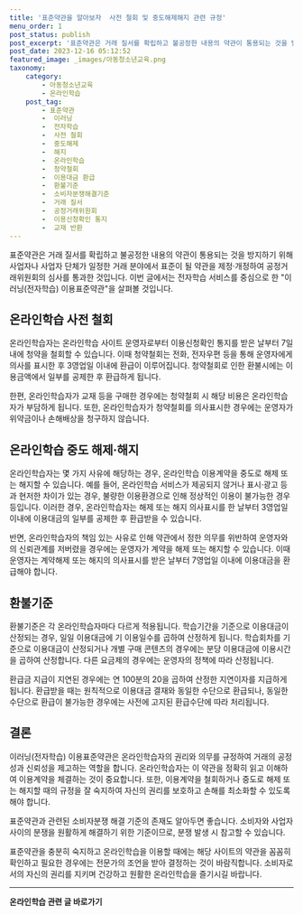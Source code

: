 ```yaml
---
title: '표준약관을 알아보자  사전 철회 및 중도해제해지 관련 규정'
menu_order: 1
post_status: publish
post_excerpt: '표준약관은 거래 질서를 확립하고 불공정한 내용의 약관이 통용되는 것을 방지하기 위해 사업자나 사업자 단체가 일정한 거래 분야에서 표준이 될 약관을 제정 개정하여 공정거래위원회의 심사를 통과한 것입니다. 이번 글에서는 전자학습 서비스를 중심으로 한  이러닝 전자학습  이용표준약관 을 살펴볼 것입니다.'
post_date: 2023-12-16 05:12:52
featured_image: _images/아동청소년교육.png
taxonomy:
    category:
        - 아동청소년교육
        - 온라인학습
    post_tag:
        - 표준약관
        -  이러닝
        -  전자학습
        -  사전 철회
        -  중도해제
        -  해지
        -  온라인학습
        -  청약철회
        -  이용대금 환급
        -  환불기준
        -  소비자분쟁해결기준
        -  거래 질서
        -  공정거래위원회
        -  이용신청확인 통지
        -  교재 반환
---
```



표준약관은 거래 질서를 확립하고 불공정한 내용의 약관이 통용되는 것을 방지하기 위해 사업자나 사업자 단체가 일정한 거래 분야에서 표준이 될 약관을 제정·개정하여 공정거래위원회의 심사를 통과한 것입니다. 이번 글에서는 전자학습 서비스를 중심으로 한 "이러닝(전자학습) 이용표준약관"을 살펴볼 것입니다.

## 온라인학습 사전 철회
온라인학습자는 온라인학습 사이트 운영자로부터 이용신청확인 통지를 받은 날부터 7일 내에 청약을 철회할 수 있습니다. 이때 청약철회는 전화, 전자우편 등을 통해 운영자에게 의사를 표시한 후 3영업일 이내에 환급이 이루어집니다. 청약철회로 인한 환불시에는 이용금액에서 일부를 공제한 후 환급하게 됩니다.

한편, 온라인학습자가 교재 등을 구매한 경우에는 청약철회 시 해당 비용은 온라인학습자가 부담하게 됩니다. 또한, 온라인학습자가 청약철회를 의사표시한 경우에는 운영자가 위약금이나 손해배상을 청구하지 않습니다.

## 온라인학습 중도 해제·해지
온라인학습자는 몇 가지 사유에 해당하는 경우, 온라인학습 이용계약을 중도로 해제 또는 해지할 수 있습니다. 예를 들어, 온라인학습 서비스가 제공되지 않거나 표시·광고 등과 현저한 차이가 있는 경우, 불량한 이용환경으로 인해 정상적인 이용이 불가능한 경우 등입니다. 이러한 경우, 온라인학습자는 해제 또는 해지 의사표시를 한 날부터 3영업일 이내에 이용대금의 일부를 공제한 후 환급받을 수 있습니다.

반면, 온라인학습자의 책임 있는 사유로 인해 약관에서 정한 의무를 위반하여 운영자와의 신뢰관계를 저버렸을 경우에는 운영자가 계약을 해제 또는 해지할 수 있습니다. 이때 운영자는 계약해제 또는 해지의 의사표시를 받은 날부터 7영업일 이내에 이용대금을 환급해야 합니다.

## 환불기준
환불기준은 각 온라인학습자마다 다르게 적용됩니다. 학습기간을 기준으로 이용대금이 산정되는 경우, 일일 이용대금에 기 이용일수를 곱하여 산정하게 됩니다. 학습회차를 기준으로 이용대금이 산정되거나 개별 구매 콘텐츠의 경우에는 분당 이용대금에 이용시간을 곱하여 산정합니다. 다른 요금제의 경우에는 운영자의 정책에 따라 산정됩니다.

환급금 지급이 지연된 경우에는 연 100분의 20을 곱하여 산정한 지연이자를 지급하게 됩니다. 환급받을 때는 원칙적으로 이용대금 결재와 동일한 수단으로 환급되나, 동일한 수단으로 환급이 불가능한 경우에는 사전에 고지된 환급수단에 따라 처리됩니다.

## 결론
이러닝(전자학습) 이용표준약관은 온라인학습자의 권리와 의무를 규정하여 거래의 공정성과 신뢰성을 제고하는 역할을 합니다. 온라인학습자는 이 약관을 정확히 읽고 이해하여 이용계약을 체결하는 것이 중요합니다. 또한, 이용계약을 철회하거나 중도로 해제 또는 해지할 때의 규정을 잘 숙지하여 자신의 권리를 보호하고 손해를 최소화할 수 있도록 해야 합니다.

표준약관과 관련된 소비자분쟁 해결 기준의 존재도 알아두면 좋습니다. 소비자와 사업자 사이의 분쟁을 원활하게 해결하기 위한 기준이므로, 분쟁 발생 시 참고할 수 있습니다.

표준약관을 충분히 숙지하고 온라인학습을 이용할 때에는 해당 사이트의 약관을 꼼꼼히 확인하고 필요한 경우에는 전문가의 조언을 받아 결정하는 것이 바람직합니다. 소비자로서의 자신의 권리를 지키며 건강하고 원활한 온라인학습을 즐기시길 바랍니다.
<!-- wp:separator -->
<hr class="wp-block-separator has-alpha-channel-opacity"/>
<!-- /wp:separator -->

<!-- wp:group {"backgroundColor":"base","layout":{"type":"constrained"}} -->
<div class="wp-block-group has-base-background-color has-background"><!-- wp:paragraph {"align":"center","fontSize":"medium"} -->
<p class="has-text-align-center has-large-font-size"><strong>온라인학습 관련 글 바로가기</strong></p>
<!-- /wp:paragraph -->


<!-- wp:latest-posts
{"categories":[{"id":34417,"count":19,"description":"","link":"https://uknowlaw.com/category/%ec%98%a8%eb%9d%bc%ec%9d%b8%ed%95%99%ec%8a%b5/","name":"온라인학습","slug":"온라인학습","taxonomy":"category","parent":0,"meta":[],"_links":{"self":[{"href":"https://uknowlaw.com/wp-json/wp/v2/categories/34417"}],"collection":[{"href":"https://uknowlaw.com/wp-json/wp/v2/categories"}],"about":[{"href":"https://uknowlaw.com/wp-json/wp/v2/taxonomies/category"}],"wp:post_type":[{"href":"https://uknowlaw.com/wp-json/wp/v2/posts?categories=34417"}],"curies":[{"name":"wp","href":"https://api.w.org/{rel}","templated":true}]}}],"postsToShow":100,"excerptLength":28,"postLayout":"grid","columns":2,"featuredImageAlign":"left","featuredImageSizeSlug":"large","fontSize":"small"} /--></div>
<!-- /wp:group -->
